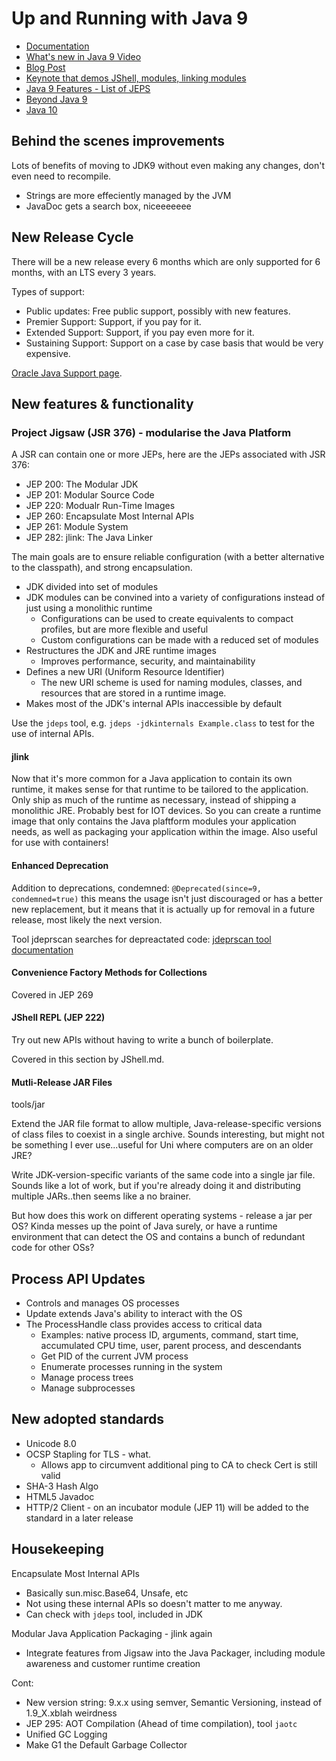 # Up and Running with Java 9

* [Documentation](https://docs.oracle.com/javase/9/)
* [What's new in Java 9 Video](https://youtu.be/9PFcTwRlASY?t=1497)
* [Blog Post](https://blogs.oracle.com/java/features-in-java-8-and-9)
* [Keynote that demos JShell, modules, linking modules](https://www.youtube.com/watch?v=e9eSPtpiGkA)
* [Java 9 Features - List of JEPS](http://openjdk.java.net/projects/jdk9/)
* [Beyond Java 9](http://openjdk.java.net/projects/jdk/)
* [Java 10](http://openjdk.java.net/projects/jdk/10)

## Behind the scenes improvements

Lots of benefits of moving to JDK9 without even making any changes, don't even need to recompile.

* Strings are more effeciently managed by the JVM
* JavaDoc gets a search box, niceeeeeee

## New Release Cycle

There will be a new release every 6 months which are only supported for 6 months, with an LTS every 3 years.

Types of support:

* Public updates: Free public support, possibly with new features.
* Premier Support: Support, if you pay for it.
* Extended Support: Support, if you pay even more for it.
* Sustaining Support: Support on a case by case basis that would be very expensive.

[Oracle Java Support page](http://www.oracle.com/technetwork/java/eol-135779.html).

## New features & functionality

### Project Jigsaw (JSR 376) - modularise the Java Platform

A JSR can contain one or more JEPs, here are the JEPs associated with JSR 376:

* JEP 200: The Modular JDK
* JEP 201: Modular Source Code
* JEP 220: Modualr Run-Time Images
* JEP 260: Encapsulate Most Internal APIs
* JEP 261: Module System
* JEP 282: jlink: The Java Linker

The main goals are to ensure reliable configuration (with a better alternative to the classpath), and strong encapsulation.

* JDK divided into set of modules
* JDK modules can be convined into a variety of configurations instead of just using a monolithic runtime
  * Configurations can be used to create equivalents to compact profiles, but are more flexible and useful
  * Custom configurations can be made with a reduced set of modules
* Restructures the JDK and JRE runtime images
  * Improves performance, security, and maintainability
* Defines a new URI (Uniform Resource Identifier)
  * The new URI scheme is used for naming modules, classes, and resources that are stored in a runtime image.
* Makes most of the JDK's internal APIs inaccessible by default

Use the `jdeps` tool, e.g. `jdeps -jdkinternals Example.class` to test for the use of internal APIs.

#### jlink

Now that it's more common for a Java application to contain its own runtime, it makes sense for that runtime to be tailored to the application.
Only ship as much of the runtime as necessary, instead of shipping a monolithic JRE. Probably best for IOT devices. So you can create a runtime image that only contains the Java plaftform modules your application needs, as well as packaging your application within the image. Also useful for use with containers!

#### Enhanced Deprecation

Addition to deprecations, condemned: `@Deprecated(since=9, condemned=true)` this means the usage isn't just discouraged or has a better new replacement, but it means that it is actually up for removal in a future release, most likely the next version.

Tool jdeprscan searches for depreactated code: [jdeprscan tool documentation](https://docs.oracle.com/javase/9/tools/jdeprscan.htm)

#### Convenience Factory Methods for Collections

Covered in JEP 269

#### JShell REPL (JEP 222)

Try out new APIs without having to write a bunch of boilerplate.

Covered in this section by JShell.md.

#### Mutli-Release JAR Files

tools/jar

Extend the JAR file format to allow multiple, Java-release-specific versions of class files to coexist in a single archive. Sounds interesting, but might not be something I ever use...useful for Uni where computers are on an older JRE?

Write JDK-version-specific variants of the same code into a single jar file. Sounds like a lot of work, but if you're already doing it and distributing multiple JARs..then seems like a no brainer.

But how does this work on different operating systems - release a jar per OS? Kinda messes up the point of Java surely, or have a runtime environment that can detect the OS and contains a bunch of redundant code for other OSs?

## Process API Updates

* Controls and manages OS processes
* Update extends Java's ability to interact with the OS
* The ProcessHandle class provides access to critical data
  * Examples: native process ID, arguments, command, start time, accumulated CPU time, user, parent process, and descendants
  * Get PID of the current JVM process
  * Enumerate processes running in the system
  * Manage process trees
  * Manage subprocesses

## New adopted standards

* Unicode 8.0
* OCSP Stapling for TLS - what.
  * Allows app to circumvent additional ping to CA to check Cert is still valid
* SHA-3 Hash Algo
* HTML5 Javadoc
* HTTP/2 Client - on an incubator module (JEP 11) will be added to the standard in a later release

## Housekeeping

Encapsulate Most Internal APIs

* Basically sun.misc.Base64, Unsafe, etc
* Not using these internal APIs so doesn't matter to me anyway.
* Can check with `jdeps` tool, included in JDK

Modular Java Application Packaging - jlink again

* Integrate features from Jigsaw into the Java Packager, including module awareness and customer runtime creation

Cont:

* New version string: 9.x.x using semver, Semantic Versioning, instead of 1.9_X.xblah weirdness
* JEP 295: AOT Compilation (Ahead of time compilation), tool `jaotc`
* Unified GC Logging
* Make G1 the Default Garbage Collector